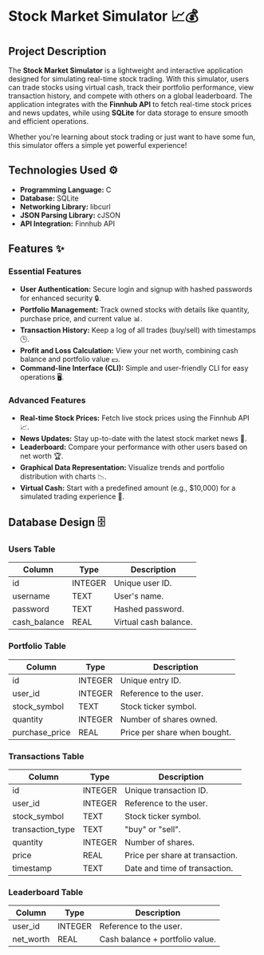 # Stock Market Simulator 📈💰

## Project Description
The **Stock Market Simulator** is a lightweight and interactive application designed for simulating real-time stock trading. With this simulator, users can trade stocks using virtual cash, track their portfolio performance, view transaction history, and compete with others on a global leaderboard. The application integrates with the **Finnhub API** to fetch real-time stock prices and news updates, while using **SQLite** for data storage to ensure smooth and efficient operations.

Whether you're learning about stock trading or just want to have some fun, this simulator offers a simple yet powerful experience!

## Technologies Used ⚙️
- **Programming Language:** C
- **Database:** SQLite
- **Networking Library:** libcurl
- **JSON Parsing Library:** cJSON
- **API Integration:** Finnhub API

## Features ✨
### Essential Features
- **User Authentication:** Secure login and signup with hashed passwords for enhanced security 🔒.
- **Portfolio Management:** Track owned stocks with details like quantity, purchase price, and current value 📊.
- **Transaction History:** Keep a log of all trades (buy/sell) with timestamps 🕒.
- **Profit and Loss Calculation:** View your net worth, combining cash balance and portfolio value 💵.
- **Command-line Interface (CLI):** Simple and user-friendly CLI for easy operations 🖥️.

### Advanced Features
- **Real-time Stock Prices:** Fetch live stock prices using the Finnhub API 📈.
- **News Updates:** Stay up-to-date with the latest stock market news 📰.
- **Leaderboard:** Compare your performance with other users based on net worth 🏆.
- **Graphical Data Representation:** Visualize trends and portfolio distribution with charts 📉.
- **Virtual Cash:** Start with a predefined amount (e.g., $10,000) for a simulated trading experience 💸.

## Database Design 🗄️
### Users Table
| Column         | Type    | Description                     |
|----------------|---------|---------------------------------|
| id             | INTEGER | Unique user ID.                 |
| username       | TEXT    | User's name.                    |
| password       | TEXT    | Hashed password.                |
| cash_balance   | REAL    | Virtual cash balance.           |

### Portfolio Table
| Column         | Type    | Description                     |
|----------------|---------|---------------------------------|
| id             | INTEGER | Unique entry ID.                |
| user_id        | INTEGER | Reference to the user.          |
| stock_symbol   | TEXT    | Stock ticker symbol.            |
| quantity       | INTEGER | Number of shares owned.         |
| purchase_price | REAL    | Price per share when bought.    |

### Transactions Table
| Column         | Type    | Description                     |
|----------------|---------|---------------------------------|
| id             | INTEGER | Unique transaction ID.          |
| user_id        | INTEGER | Reference to the user.          |
| stock_symbol   | TEXT    | Stock ticker symbol.            |
| transaction_type | TEXT  | "buy" or "sell".                |
| quantity       | INTEGER | Number of shares.               |
| price          | REAL    | Price per share at transaction. |
| timestamp      | TEXT    | Date and time of transaction.   |

### Leaderboard Table
| Column         | Type    | Description                     |
|----------------|---------|---------------------------------|
| user_id        | INTEGER | Reference to the user.          |
| net_worth      | REAL    | Cash balance + portfolio value. |

